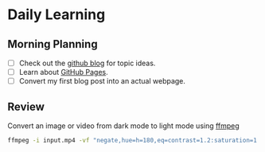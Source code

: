 # Daily Learning
## Morning Planning
- [ ] Check out the [github blog](https://github.blog) for topic ideas.
- [ ] Learn about [GitHub Pages](https;//skills.github.,com/first-day-on-github).
- [ ] Convert my first blog post into an actual webpage.
## Review
Convert an image or video from dark mode to light mode using [ffmpeg](https://www.ffmpeg.org)

```bash
ffmpeg -i input.mp4 -vf "negate,hue=h=180,eq=contrast=1.2:saturation=1.1" output.mp4
```
